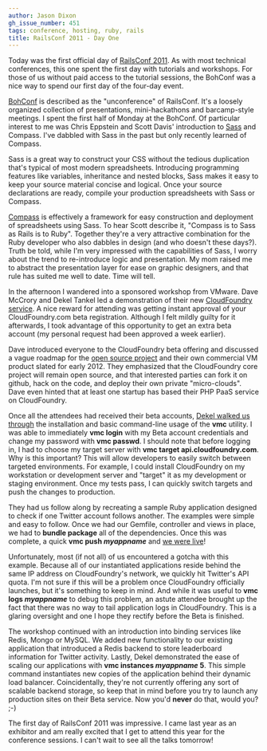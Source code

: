 ```yaml
---
author: Jason Dixon
gh_issue_number: 451
tags: conference, hosting, ruby, rails
title: RailsConf 2011 - Day One
---
```




Today was the first official day of [RailsConf 2011](http://en.oreilly.com/rails2011). As with most technical conferences, this one spent the first day with tutorials and workshops. For those of us without paid access to the tutorial sessions, the BohConf was a nice way to spend our first day of the four-day event.

[BohConf](http://bohconf.com/) is described as the "unconference" of RailsConf. It's a loosely organized collection of presentations, mini-hackathons and barcamp-style meetings. I spent the first half of Monday at the BohConf. Of particular interest to me was Chris Eppstein and Scott Davis' introduction to [Sass](http://sass-lang.com/) and Compass. I've dabbled with Sass in the past but only recently learned of Compass.

Sass is a great way to construct your CSS without the tedious duplication that's typical of most modern spreadsheets. Introducing programming features like variables, inheritance and nested blocks, Sass makes it easy to keep your source material concise and logical. Once your source declarations are ready, compile your production spreadsheets with Sass or Compass.

[Compass](http://compass-style.org/) is effectively a framework for easy construction and deployment of spreadsheets using Sass. To hear Scott describe it, "Compass is to Sass as Rails is to Ruby". Together they're a very attractive combination for the Ruby developer who also dabbles in design (and who doesn't these days?). Truth be told, while I'm very impressed with the capabilities of Sass, I worry about the trend to re-introduce logic and presentation. My mom raised me to abstract the presentation layer for ease on graphic designers, and that rule has suited me well to date. Time will tell.

In the afternoon I wandered into a sponsored workshop from VMware. Dave McCrory and Dekel Tankel led a demonstration of their new [CloudFoundry service](http://cloudfoundry.com/). A nice reward for attending was getting instant approval of your CloudFoundry.com beta registration. Although I felt mildly guilty for it afterwards, I took advantage of this opportunity to get an extra beta account (my personal request had been approved a week earlier). 

Dave introduced everyone to the CloudFoundry beta offering and discussed a vague roadmap for the [open source project](https://github.com/cloudfoundry) and their own commercial VM product slated for early 2012. They emphasized that the CloudFoundry core project will remain open source, and that interested parties can fork it on github, hack on the code, and deploy their own private "micro-clouds". Dave even hinted that at least one startup has based their PHP PaaS service on CloudFoundry.

Once all the attendees had received their beta accounts, [Dekel walked us through](http://support.cloudfoundry.com/entries/20117991-cloud-foundry-workshop-at-railsconf-2011) the installation and basic command-line usage of the **vmc** utility. I was able to immediately **vmc login** with my Beta account credentials and change my password with **vmc passwd**. I should note that before logging in, I had to choose my target server with **vmc target api.cloudfoundry.com**. Why is this important? This will allow developers to easily switch between targeted environments. For example, I could install CloudFoundry on my workstation or development server and "target" it as my development or staging environment. Once my tests pass, I can quickly switch targets and push the changes to production.

They had us follow along by recreating a sample Ruby application designed to check if one Twitter account follows another. The examples were simple and easy to follow. Once we had our Gemfile, controller and views in place, we had to **bundle package** all of the dependencies. Once this was complete, a quick **vmc push *myappname*** and [we were live](http://douchebag123.cloudfoundry.com/follows?user1=obfuscurity&user2=jordansissel)!

Unfortunately, most (if not all) of us encountered a gotcha with this example. Because all of our instantiated applications reside behind the same IP address on CloudFoundry's network, we quickly hit Twitter's API quota. I'm not sure if this will be a problem once CloudFoundry officially launches, but it's something to keep in mind. And while it was useful to **vmc logs *myappname*** to debug this problem, an astute attendee brought up the fact that there was no way to tail application logs in CloudFoundry. This is a glaring oversight and one I hope they rectify before the Beta is finished.

The workshop continued with an introduction into binding services like Redis, Mongo or MySQL. We added new functionality to our existing application that introduced a Redis backend to store leaderboard information for Twitter activity. Lastly, Dekel demonstrated the ease of scaling our applications with **vmc instances *myappname* 5**. This simple command instantiates new copies of the application behind their dynamic load balancer. Coincidentally, they're not currently offering any sort of scalable backend storage, so keep that in mind before you try to launch any production sites on their Beta service. Now you'd **never** do that, would you? ;-)

The first day of RailsConf 2011 was impressive. I came last year as an exhibitor and am really excited that I get to attend this year for the conference sessions. I can't wait to see all the talks tomorrow!


